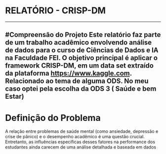 # RELATÓRIO - CRISP-DM
---

#Compreensão do Projeto
Este relatório faz parte de um trabalho acadêmico envolvendo análise de dados para o curso de Ciências de Dados e IA na Faculdade FEI. O objetivo principal é aplicar o framework CRISP-DM, em um data set extraído da plataforma https://www.kaggle.com. Relacionado ao tema de alguma ODS. No meu caso optei pela escolha da ODS 3 ( Saúde e bem Estar)
---

# Definição do Problema
A relação entre problemas de saúde mental (como ansiedade, depressão e crise de pânico) e o desempenho acadêmico é uma questão crucial. Entretanto, as influências específicas desses fatores na performance dos estudantes ainda carecem de uma análise detalhada e baseada em dados


